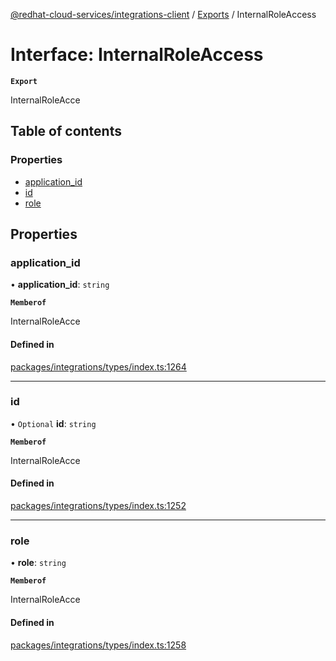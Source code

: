 [@redhat-cloud-services/integrations-client](../README.md) / [Exports](../modules.md) / InternalRoleAccess

# Interface: InternalRoleAccess

**`Export`**

InternalRoleAcce

## Table of contents

### Properties

- [application\_id](InternalRoleAccess.md#application_id)
- [id](InternalRoleAccess.md#id)
- [role](InternalRoleAccess.md#role)

## Properties

### application\_id

• **application\_id**: `string`

**`Memberof`**

InternalRoleAcce

#### Defined in

[packages/integrations/types/index.ts:1264](https://github.com/RedHatInsights/javascript-clients/blob/main/packages/integrations/types/index.ts#L1264)

___

### id

• `Optional` **id**: `string`

**`Memberof`**

InternalRoleAcce

#### Defined in

[packages/integrations/types/index.ts:1252](https://github.com/RedHatInsights/javascript-clients/blob/main/packages/integrations/types/index.ts#L1252)

___

### role

• **role**: `string`

**`Memberof`**

InternalRoleAcce

#### Defined in

[packages/integrations/types/index.ts:1258](https://github.com/RedHatInsights/javascript-clients/blob/main/packages/integrations/types/index.ts#L1258)
